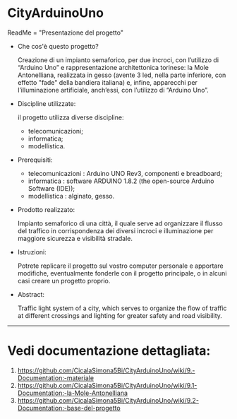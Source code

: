 # CityArduinoUno

ReadMe = "Presentazione del progetto"

 - Che cos'è questo progetto?
   
   Creazione di un impianto semaforico, per due incroci, con l’utilizzo di “Arduino Uno” e rappresentazione architettonica torinese: la      Mole Antonelliana, realizzata in gesso (avente 3 led, nella parte inferiore, con effetto "fade" della bandiera italiana) e, infine,        apparecchi per l’illuminazione artificiale, anch’essi, con l’utilizzo di “Arduino Uno”.
 
 - Discipline utilizzate:   
   
   il progetto utilizza diverse discipline:
   - telecomunicazioni;
   - informatica;
   - modellistica.
 
 
 - Prerequisiti:
   
   - telecomunicazioni : Arduino UNO Rev3, componenti e breadboard;
   - informatica : software ARDUINO 1.8.2 (the open-source Arduino Software (IDE));
   - modellistica : alginato, gesso.
   
  
 - Prodotto realizzato:
 
   Impianto semaforico di una città, il quale serve ad organizzare il flusso del traffico in corrispondenza dei diversi incroci e            illuminazione per maggiore sicurezza e visibilità stradale.
  
  
  - Istruzioni:
    
    Potrete replicare il progetto sul vostro computer personale e apportare modifiche, eventualmente fonderle con il progetto               principale, o in alcuni casi creare un progetto proprio.
    
    
  - Abstract:
  
    Traffic light system of a city, which serves to organize the flow of traffic at different crossings and lighting for greater safety     and road visibility.

  
    
    
    
    
   ---------------------------------------------------------------------------------------------- 
 
 
 
 
 
 # **Vedi documentazione dettagliata:**
  1. https://github.com/CicalaSimona5Bi/CityArduinoUno/wiki/9.-Documentation:-materiale
  2. https://github.com/CicalaSimona5Bi/CityArduinoUno/wiki/9.1-Documentation:-la-Mole-Antonelliana
  3. https://github.com/CicalaSimona5Bi/CityArduinoUno/wiki/9.2-Documentation:-base-del-progetto
   
   
   
